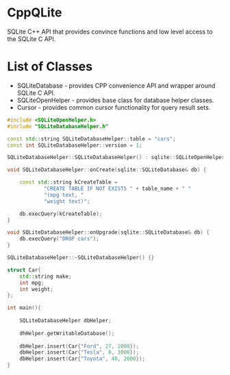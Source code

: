 # CppQLite
SQLite C++ API that provides convince functions and low level access to the SQLite C API.

# List of Classes
* SQLiteDatabase - provides CPP convenience API and wrapper around SQLite C API.
* SQLiteOpenHelper - provides base class for database helper classes.
* Cursor - provides common cursor functionality for query result sets.

```cpp
#include <SQLiteOpenHelper.h>
#include "SQLiteDatabaseHelper.h"

const std::string SQLiteDatabaseHelper::table = "cars";
const int SQLiteDatabaseHelper::version = 1;

SQLiteDatabaseHelper::SQLiteDatabaseHelper() : sqlite::SQLiteOpenHelper(database_name, version){}

void SQLiteDatabaseHelper::onCreate(sqlite::SQLiteDatabase& db) {

    const std::string kCreateTable =
            "CREATE TABLE IF NOT EXISTS " + table_name + " "
            "(mpg text, "
            "weight text)";

    db.execQuery(kCreateTable);
}

void SQLiteDatabaseHelper::onUpgrade(sqlite::SQLiteDatabase& db) {
    db.execQuery("DROP cars");
}

SQLiteDatabaseHelper::~SQLiteDatabaseHelper() {}

struct Car{
    std::string make;
    int mpg;
    int weight;
};

int main(){
    
    SQLiteDatabaseHelper dbHelper;
    
    dhHelper.getWritableDatabase();
    
    dbHelper.insert(Car{"Ford", 27, 2000});
    dbHelper.insert(Car{"Tesla", 0, 3000});
    dbHelper.insert(Car{"Toyota", 40, 2600});
}

```
